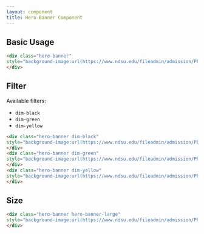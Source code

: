 ```yaml
---
layout: component
title: Hero Banner Component
---
```


## Basic Usage

```html
<div class="hero-banner" 
style="background-image:url(https://www.ndsu.edu/fileadmin/admission/Photos/graphics/about1.jpg)" >
</div>
```

## Filter

Available filters:
* `dim-black`
* `dim-green`
* `dim-yellow`


```html
<div class="hero-banner dim-black" 
style="background-image:url(https://www.ndsu.edu/fileadmin/admission/Photos/graphics/about1.jpg)" >
</div>
<div class="hero-banner dim-green" 
style="background-image:url(https://www.ndsu.edu/fileadmin/admission/Photos/graphics/about1.jpg)" >
</div>
<div class="hero-banner dim-yellow" 
style="background-image:url(https://www.ndsu.edu/fileadmin/admission/Photos/graphics/about1.jpg)" >
</div>
```

## Size

```html
<div class="hero-banner hero-banner-large" 
style="background-image:url(https://www.ndsu.edu/fileadmin/admission/Photos/graphics/about1.jpg)" >
</div>
```
